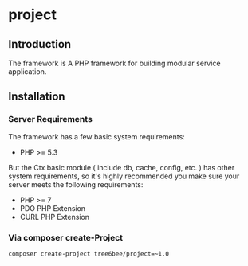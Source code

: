 # project

## Introduction

The framework is A PHP framework for building modular service application.

## Installation

### Server Requirements

The framework has a few basic system requirements:

* PHP >= 5.3

But the Ctx basic module ( include db, cache, config, etc. ) has other system requirements, so it's highly recommended you make sure your server meets the following requirements:

* PHP >= 7
* PDO PHP Extension
* CURL PHP Extension

### Via composer create-Project

```
composer create-project tree6bee/project=~1.0
```
